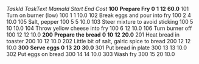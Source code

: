 *TaskId* *TaskText* *MamaId* *Start* *End* *Cost* 
**100** **Prepare Fry** **0** **1** **12** **60.0** 
101 Turn on burner (low) 100 1 1 10.0 
102 Break eggs and pour into fry 100 2 4 10.0 
105 Salt, pepper 100 5 5 10.0 
103 Steer mixture to avoid sticking 100 5 10 10.0 
104 Throw yellow cheese into fry 100 6 12 10.0 
106 Turn burner off 100 12 12 10.0 
**200** **Prepare the bread** **0** **10** **12** **20.0** 
201 Heat bread in toaster 200 10 12 10.0 
202 Little bit of salt, galric spice to bread 200 12 12 10.0 
**300** **Serve eggs** **0** **13** **20** **30.0** 
301 Put bread in plate 300 13 13 10.0 
302 Put eggs on bread 300 14 14 10.0 
303 Wash fry 300 15 20 10.0 
